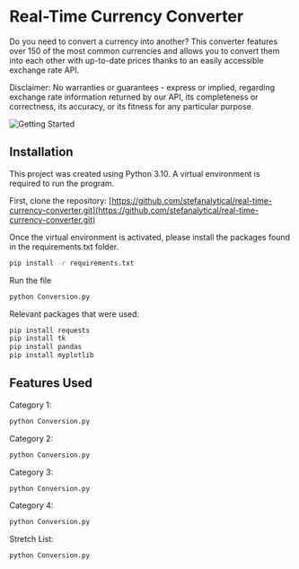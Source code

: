 # Real-Time Currency Converter

Do you need to convert a currency into another? This converter features over 150 of the most common currencies and allows you to convert them into each other with up-to-date prices thanks to an easily accessible exchange rate API.

Disclaimer: No warranties or guarantees - express or implied, regarding exchange rate information returned by our API, its completeness or correctness, its accuracy, or its fitness for any particular purpose.


![Getting Started](./Users/stefanvuleta/RealTimeCurrencyConverter/Preview.png)

## Installation

This project was created using Python 3.10. A virtual environment is required to run the program.

First, clone the repository: [https://github.com/stefanalytical/real-time-currency-converter.git](https://github.com/stefanalytical/real-time-currency-converter.git)

Once the virtual environment is activated, please install the packages found in the requirements.txt folder.

```bash
pip install -r requirements.txt
```
Run the file
```bash
python Conversion.py
```

Relevant packages that were used:
```bash
pip install requests
pip install tk
pip install pandas
pip install myplotlib
```
## Features Used

Category 1:
```bash
python Conversion.py
```

Category 2:
```bash
python Conversion.py
```

Category 3:
```bash
python Conversion.py
```

Category 4:
```bash
python Conversion.py
```

Stretch List:
```bash
python Conversion.py
```
